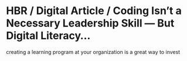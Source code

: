# HBR / Digital Article / Coding Isn’t a Necessary Leadership Skill — But Digital Literacy…

creating a learning program at your organization is a great way to invest
